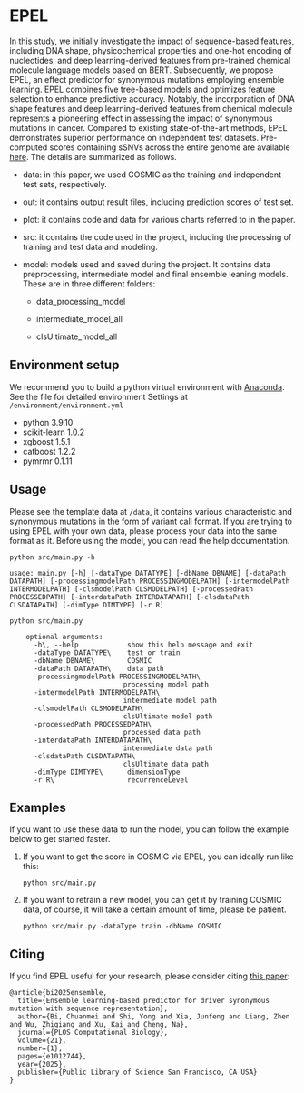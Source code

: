 # EPEL
In this study, we initially investigate the impact of sequence-based features, including DNA shape, physicochemical properties and one-hot encoding of nucleotides, and deep learning-derived features from pre-trained chemical molecule language models based on BERT. Subsequently, we propose EPEL, an effect predictor for synonymous mutations employing ensemble learning. EPEL combines five tree-based models and optimizes feature selection to enhance predictive accuracy. Notably, the incorporation of DNA shape features and deep learning-derived features from chemical molecule represents a pioneering effect in assessing the impact of synonymous mutations in cancer. Compared to existing state-of-the-art methods, EPEL demonstrates superior performance on independent test datasets. Pre-computed scores containing sSNVs across the entire genome are available [here](https://zenodo.org/records/17161243). The details are summarized as follows. 

* data: in this paper, we used COSMIC as the training and independent test sets, respectively.

* out: it contains output result files, including prediction scores of test set.

* plot: it contains code and data for various charts referred to in the paper.

* src: it contains the code used in the project, including the processing of training and test data and modeling.

* model: models used and saved during the project. It contains data preprocessing, intermediate model and final ensemble leaning models. These are in three different folders:

  * data_processing_model

  * intermediate_model_all

  * clsUltimate_model_all

    

## Environment setup
We recommend you to build a python virtual environment with [Anaconda](https://docs.anaconda.com/anaconda/). See the file for detailed environment Settings at  `/environment/environment.yml`

* python 3.9.10
* scikit-learn 1.0.2
* xgboost  1.5.1
* catboost  1.2.2
* pymrmr  0.1.11

## Usage

Please see the template data at `/data`, it contains various characteristic and synonymous mutations in the form of variant call format. If you are trying to using EPEL with your own data, please process your data into the same format as it. Before using the model, you can read the help documentation.

```
python src/main.py -h

usage: main.py [-h] [-dataType DATATYPE] [-dbName DBNAME] [-dataPath DATAPATH] [-processingmodelPath PROCESSINGMODELPATH] [-intermodelPath INTERMODELPATH] [-clsmodelPath CLSMODELPATH] [-processedPath PROCESSEDPATH] [-interdataPath INTERDATAPATH] [-clsdataPath CLSDATAPATH] [-dimType DIMTYPE] [-r R]
```



```
python src/main.py 

    optional arguments:
      -h\, --help            show this help message and exit
      -dataType DATATYPE\    test or train
      -dbName DBNAME\        COSMIC
      -dataPath DATAPATH\    data path
      -processingmodelPath PROCESSINGMODELPATH\
                            processing model path
      -intermodelPath INTERMODELPATH\
                            intermediate model path
      -clsmodelPath CLSMODELPATH\
                            clsUltimate model path
      -processedPath PROCESSEDPATH\
                            processed data path
      -interdataPath INTERDATAPATH\
                            intermediate data path
      -clsdataPath CLSDATAPATH\
                            clsUltimate data path
      -dimType DIMTYPE\      dimensionType
      -r R\                  recurrenceLevel

```

## Examples

If you want to use these data to run the model, you can follow the example below to get started faster.

1. If you want to get the score in COSMIC via EPEL, you can ideally run like this:

   ```
   python src/main.py
   ```

2. If you want to retrain a new model, you can get it by training COSMIC data, of course, it will take a certain amount of time, please be patient.

   ```
   python src/main.py -dataType train -dbName COSMIC
   ```

## Citing

If you find EPEL useful for your research, please consider citing [this paper](https://journals.plos.org/ploscompbiol/article?id=10.1371/journal.pcbi.1012744):
```
@article{bi2025ensemble,
  title={Ensemble learning-based predictor for driver synonymous mutation with sequence representation},
  author={Bi, Chuanmei and Shi, Yong and Xia, Junfeng and Liang, Zhen and Wu, Zhiqiang and Xu, Kai and Cheng, Na},
  journal={PLOS Computational Biology},
  volume={21},
  number={1},
  pages={e1012744},
  year={2025},
  publisher={Public Library of Science San Francisco, CA USA}
}
```

